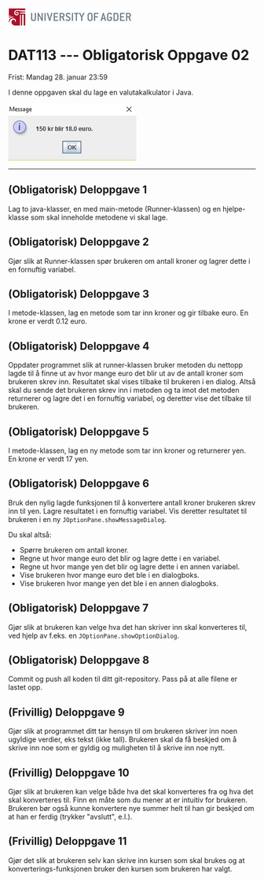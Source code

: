 ﻿![UiA Logo](250px-Logo_UiA.png)

DAT113 --- Obligatorisk Oppgave 02
=======

Frist: Mandag 28. januar 23:59

I denne oppgaven skal du lage en valutakalkulator i Java. 

![Løsningsforslag](Skjermbilde.PNG)

-----------


(Obligatorisk) Deloppgave 1 
-----------
Lag to java-klasser, en med main-metode (Runner-klassen) og en hjelpe-klasse som skal inneholde metodene vi skal lage.



(Obligatorisk) Deloppgave 2 
-----------
Gjør slik at Runner-klassen spør brukeren om antall kroner og lagrer dette i en fornuftig variabel. 



(Obligatorisk) Deloppgave 3
----------- 
I metode-klassen, lag en metode som tar inn kroner og gir tilbake euro. En krone er verdt 0.12 euro.

(Obligatorisk) Deloppgave 4
-----------
Oppdater programmet slik at runner-klassen bruker metoden du nettopp lagde til å finne ut av hvor mange euro det blir ut av de antall kroner som brukeren skrev inn. Resultatet skal vises tilbake til brukeren i en dialog. Altså skal du sende det brukeren skrev inn i metoden og ta imot det metoden returnerer og lagre det i en fornuftig variabel, og deretter vise det tilbake til brukeren.



(Obligatorisk) Deloppgave 5
-----------
I metode-klassen, lag en ny metode som tar inn kroner og returnerer yen. En krone er verdt 17 yen.

(Obligatorisk) Deloppgave 6
-----------
Bruk den nylig lagde funksjonen til å konvertere antall kroner brukeren skrev inn til yen. Lagre resultatet i en fornuftig variabel. Vis deretter resultatet til brukeren i en ny ```JOptionPane.showMessageDialog```.

Du skal altså:
- Spørre brukeren om antall kroner.
- Regne ut hvor mange euro det blir og lagre dette i en variabel.
- Regne ut hvor mange yen det blir og lagre dette i en annen variabel.
- Vise brukeren hvor mange euro det ble i en dialogboks.
- Vise brukeren hvor mange yen det ble i en annen dialogboks.



(Obligatorisk) Deloppgave 7
-----------
Gjør slik at brukeren kan velge hva det han skriver inn skal konverteres til, ved hjelp av f.eks. en ```JOptionPane.showOptionDialog```.



(Obligatorisk) Deloppgave 8
-----------
Commit og push all koden til ditt git-repository. Pass på at alle filene er lastet opp. 

(Frivillig) Deloppgave 9
-----------
Gjør slik at programmet ditt tar hensyn til om brukeren skriver inn noen ugyldige verdier, eks tekst (ikke tall). Brukeren skal da få beskjed om å skrive inn noe som er gyldig og muligheten til å skrive inn noe nytt.




(Frivillig) Deloppgave 10
-----------
Gjør slik at brukeren kan velge både hva det skal konverteres fra og hva det skal konverteres til. Finn en måte som du mener at er intuitiv for brukeren. Brukeren bør også kunne konvertere nye summer helt til han gir beskjed om at han er ferdig (trykker "avslutt", e.l.).


(Frivillig) Deloppgave 11
-----------
Gjør det slik at brukeren selv kan skrive inn kursen som skal brukes og at konverterings-funksjonen bruker den kursen som brukeren har valgt.


